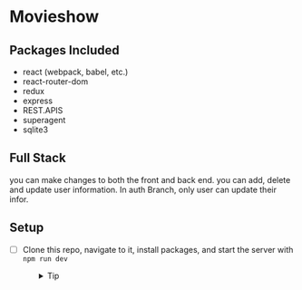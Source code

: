 # Movieshow

## Packages Included

- react (webpack, babel, etc.)
- react-router-dom
- redux
- express
- REST.APIS
- superagent
- sqlite3

## Full Stack

you can make changes to both the front and back end. you can add, delete and update user information. In auth Branch, only user can update their infor.

## Setup

- [ ] Clone this repo, navigate to it, install packages, and start the server with `npm run dev`
  <details style="padding-left: 2em">
    <summary>Tip</summary>

    ```sh
    npm install
    npm run knex migrate:latest
    npm run knex seed:run
    npm run dev
    Check it by visiting the relevant route on http://localhost:3000/ 
    ```
  </details>
